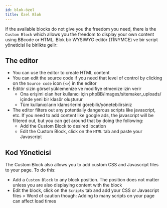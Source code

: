 ```yaml
---
id: blok-özel
title: Özel Blok
---
```


If the available blocks do not give you the freedom you need, there is the `Custom Block` which allows you the freedom to display your own content using BBcode or HTML. Blok bir WYSIWYG editör (TİNYMCE) ve bir script yöneticisi ile birlikte gelir:

## The editor

- You can use the editor to create HTML content
- You can edit the source code if you need that level of control by clicking on the `Source code` icon (`<>`) in the editor
- Editör sizin görsel yüklemenize ve modifiye etmenize izin verir 
    - Ona erişimi olan her kullanıcı için phpBB/images/sitemaker_uploads/ içinde yeni bir klasör oluşturur
    - Tüm kullanıcıların klamsrlerini görebilir/yönetebilirsiniz
- The editor filters out any potentially dangerous scripts like javascript, etc. If you need to add content like google ads, the javascript will be filtered out, but you can get around that by doing the following: 
    - Add the Custom Block to desired location
    - Edit the Custom Block, click on the `HTML` tab and paste your Javascript

## Kod Yöneticisi

The Custom Block also allows you to add custom CSS and Javascript files to your page. To do this:

- Add a `Custom Block` to any block position. The position does not matter unless you are also displaying content with the block
- Edit the block, click on the `Scripts` tab and add your CSS or Javascript files > Word of caution though: Adding to many scripts on your page can affect load times